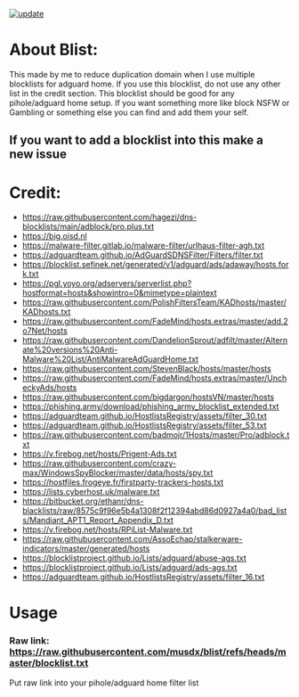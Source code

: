 [![update](https://github.com/musdx/blist/actions/workflows/rust.yml/badge.svg)](https://github.com/musdx/blist/actions/workflows/rust.yml)
# About Blist:

This made by me to reduce duplication domain when I use multiple blocklists for adguard home. If you use this blocklist, do not use any other list in the credit section. This blocklist should be good for any pihole/adguard home setup. If you want something more like block NSFW or Gambling or something else you can find and add them your self.

## If you want to add a blocklist into this make a new issue

# Credit:
- https://raw.githubusercontent.com/hagezi/dns-blocklists/main/adblock/pro.plus.txt
- https://big.oisd.nl
- https://malware-filter.gitlab.io/malware-filter/urlhaus-filter-agh.txt
- https://adguardteam.github.io/AdGuardSDNSFilter/Filters/filter.txt
- https://blocklist.sefinek.net/generated/v1/adguard/ads/adaway/hosts.fork.txt
- https://pgl.yoyo.org/adservers/serverlist.php?hostformat=hosts&showintro=0&mimetype=plaintext
- https://raw.githubusercontent.com/PolishFiltersTeam/KADhosts/master/KADhosts.txt
- https://raw.githubusercontent.com/FadeMind/hosts.extras/master/add.2o7Net/hosts
- https://raw.githubusercontent.com/DandelionSprout/adfilt/master/Alternate%20versions%20Anti-Malware%20List/AntiMalwareAdGuardHome.txt
- https://raw.githubusercontent.com/StevenBlack/hosts/master/hosts
- https://raw.githubusercontent.com/FadeMind/hosts.extras/master/UncheckyAds/hosts
- https://raw.githubusercontent.com/bigdargon/hostsVN/master/hosts
- https://phishing.army/download/phishing_army_blocklist_extended.txt
- https://adguardteam.github.io/HostlistsRegistry/assets/filter_30.txt
- https://adguardteam.github.io/HostlistsRegistry/assets/filter_53.txt
- https://raw.githubusercontent.com/badmojr/1Hosts/master/Pro/adblock.txt
- https://v.firebog.net/hosts/Prigent-Ads.txt
- https://raw.githubusercontent.com/crazy-max/WindowsSpyBlocker/master/data/hosts/spy.txt
- https://hostfiles.frogeye.fr/firstparty-trackers-hosts.txt
- https://lists.cyberhost.uk/malware.txt
- https://bitbucket.org/ethanr/dns-blacklists/raw/8575c9f96e5b4a1308f2f12394abd86d0927a4a0/bad_lists/Mandiant_APT1_Report_Appendix_D.txt
- https://v.firebog.net/hosts/RPiList-Malware.txt
- https://raw.githubusercontent.com/AssoEchap/stalkerware-indicators/master/generated/hosts
- https://blocklistproject.github.io/Lists/adguard/abuse-ags.txt
- https://blocklistproject.github.io/Lists/adguard/ads-ags.txt
- https://adguardteam.github.io/HostlistsRegistry/assets/filter_16.txt

# Usage

### Raw link: https://raw.githubusercontent.com/musdx/blist/refs/heads/master/blocklist.txt

Put raw link into your pihole/adguard home filter list
